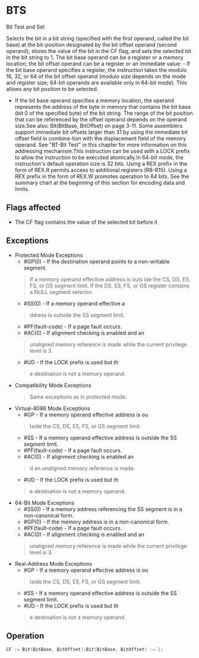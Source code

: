 # BTS

Bit Test and Set

Selects the bit in a bit string (specified with the first operand, called the bit base) at the bit-position designated by the bit offset operand (second operand), stores the value of the bit in the CF flag, and sets the selected bit in the bit string to 1.
The bit base operand can be a register or a memory location; the bit offset operand can be a register or an immediate value:  - If the bit base operand specifies a register, the instruction takes the modulo 16, 32, or 64 of the bit offset operand (modulo size depends on the mode and register size; 64-bit operands are available only in 64-bit mode).
This allows any bit position to be selected.
- If the bit base operand specifies a memory location, the operand represents the address of the byte in memory that contains the bit base (bit 0 of the specified byte) of the bit string.
The range of the bit position that can be referenced by the offset operand depends on the operand size.See also: Bit(BitBase, BitOffset) on page 3-11.
Some assemblers support immediate bit offsets larger than 31 by using the immediate bit offset field in combina-tion with the displacement field of the memory operand.
See "BT-Bit Test" in this chapter for more information on this addressing mechanism.This instruction can be used with a LOCK prefix to allow the instruction to be executed atomically.In 64-bit mode, the instruction's default operation size is 32 bits.
Using a REX prefix in the form of REX.R permits access to additional registers (R8-R15).
Using a REX prefix in the form of REX.W promotes operation to 64 bits.
See the summary chart at the beginning of this section for encoding data and limits.

## Flags affected

- The CF flag contains the value of the selected bit before it

## Exceptions

- Protected Mode Exceptions
  - #GP(0) - If the destination operand points to a non-writable segment.
  > If a memory operand effective address is outs
  > ide the CS, DS, ES, FS, or GS segment limit.
  > If the DS, ES, FS, or GS register contains a NULL segment selector.
  - #SS(0) - If a memory operand effective a
  > ddress is outside the SS segment limit.
  - #PF(fault-code) - If a page fault occurs.
  - #AC(0) - If alignment checking is enabled and an
  > unaligned memory reference is made while the 
  > current privilege level is 3.
  - #UD - If the LOCK prefix is used but th
  > e destination is not a memory operand.
- Compatibility Mode Exceptions
  > Same exceptions as in protected mode.
- Virtual-8086 Mode Exceptions
  - #GP - If a memory operand effective address is ou
  > tside the CS, DS, ES, FS, or GS segment limit.
  - #SS - If a memory operand effective address is outside the SS segment limit.
  - #PF(fault-code) - If a page fault occurs.
  - #AC(0) - If alignment checking is enabled an
  > d an unaligned memory reference is made.
  - #UD - If the LOCK prefix is used but th
  > e destination is not a memory operand.
- 64-Bit Mode Exceptions
  - #SS(0) - If a memory address referencing the SS segment is in a non-canonical form.
  - #GP(0) - If the memory address is in a non-canonical form.
  - #PF(fault-code) - If a page fault occurs.
  - #AC(0) - If alignment checking is enabled and an
  > unaligned memory reference is made while the 
  > current privilege level is 3.
- Real-Address Mode Exceptions
  - #GP - If a memory operand effective address is ou
  > tside the CS, DS, ES, FS, or GS segment limit.
  - #SS - If a memory operand effective address is outside the SS segment limit.
  - #UD - If the LOCK prefix is used but th
  > e destination is not a memory operand.

## Operation

```C
CF := Bit(BitBase, BitOffset);Bit(BitBase, BitOffset) := 1;
```
